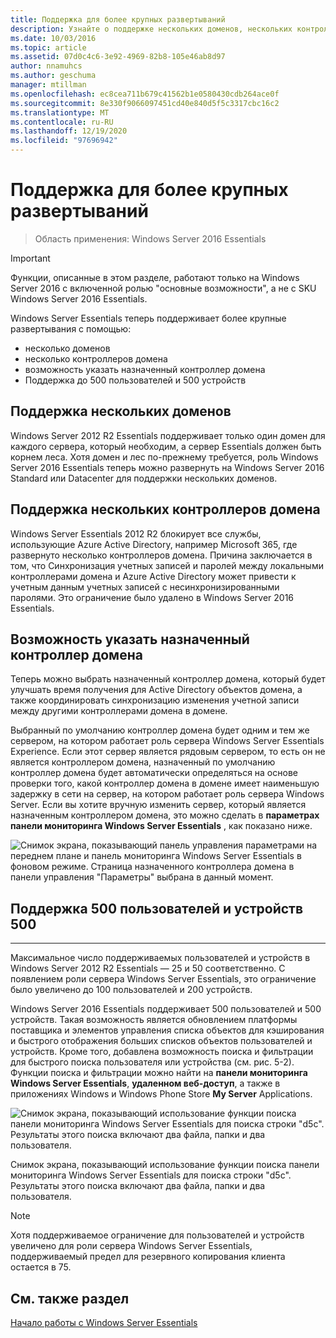 ```yaml
---
title: Поддержка для более крупных развертываний
description: Узнайте о поддержке нескольких доменов, нескольких контроллеров домена, 500 пользователей и 500 устройств, а также о возможности указания назначенного контроллера домена.
ms.date: 10/03/2016
ms.topic: article
ms.assetid: 07d0c4c6-3e92-4969-82b8-105e46ab8d97
author: nnamuhcs
ms.author: geschuma
manager: mtillman
ms.openlocfilehash: ec8cea711b679c41562b1e0580430cdb264ace0f
ms.sourcegitcommit: 8e330f9066097451cd40e840d5f5c3317cbc16c2
ms.translationtype: MT
ms.contentlocale: ru-RU
ms.lasthandoff: 12/19/2020
ms.locfileid: "97696942"
---
```

# <a name="support-for-larger-deployments"></a>Поддержка для более крупных развертываний

>Область применения: Windows Server 2016 Essentials

> [!IMPORTANT]
> Функции, описанные в этом разделе, работают только на Windows Server 2016 с включенной ролью "основные возможности", а не с SKU Windows Server 2016 Essentials.


Windows Server Essentials теперь поддерживает более крупные развертывания с помощью:

- несколько доменов
- несколько контроллеров домена
- возможность указать назначенный контроллер домена
- Поддержка до 500 пользователей и 500 устройств

## <a name="support-for-multiple-domains"></a>Поддержка нескольких доменов

Windows Server 2012 R2 Essentials поддерживает только один домен для каждого сервера, который необходим, а сервер Essentials должен быть корнем леса. Хотя домен и лес по-прежнему требуется, роль Windows Server 2016 Essentials теперь можно развернуть на Windows Server 2016 Standard или Datacenter для поддержки нескольких доменов.

## <a name="support-for-multiple-domain-controllers"></a>Поддержка нескольких контроллеров домена

 Windows Server Essentials 2012 R2 блокирует все службы, использующие Azure Active Directory, например Microsoft 365, где развернуто несколько контроллеров домена. Причина заключается в том, что Синхронизация учетных записей и паролей между локальными контроллерами домена и Azure Active Directory может привести к учетным данным учетных записей с несинхронизированными паролями. Это ограничение было удалено в Windows Server 2016 Essentials.

## <a name="ability-to-specify-a-designated-domain-controller"></a>Возможность указать назначенный контроллер домена

Теперь можно выбрать назначенный контроллер домена, который будет улучшать время получения для Active Directory объектов домена, а также координировать синхронизацию изменения учетной записи между другими контроллерами домена в домене.

Выбранный по умолчанию контроллер домена будет одним и тем же сервером, на котором работает роль сервера Windows Server Essentials Experience. Если этот сервер является рядовым сервером, то есть он не является контроллером домена, назначенный по умолчанию контроллер домена будет автоматически определяться на основе проверки того, какой контроллер домена в домене имеет наименьшую задержку в сети на сервер, на котором работает роль сервера Windows Server. Если вы хотите вручную изменить сервер, который является назначенным контроллером домена, это можно сделать в **параметрах** **панели мониторинга Windows Server Essentials** , как показано ниже.

![Снимок экрана, показывающий панель управления параметрами на переднем плане и панель мониторинга Windows Server Essentials в фоновом режиме. Страница назначенного контроллера домена в панели управления "Параметры" выбрана в данный момент.](media/larger-deployments-1.PNG)

## <a name="support-for-500-users-and-500-devices"></a>Поддержка 500 пользователей и устройств 500
-------------------------------------

Максимальное число поддерживаемых пользователей и устройств в Windows Server 2012 R2 Essentials — 25 и 50 соответственно. С появлением роли сервера Windows Server Essentials, это ограничение было увеличено до 100 пользователей и 200 устройств.

Windows Server 2016 Essentials поддерживает 500 пользователей и 500 устройств. Такая возможность является обновлением платформы поставщика и элементов управления списка объектов для кэширования и быстрого отображения больших списков объектов пользователей и устройств. Кроме того, добавлена возможность поиска и фильтрации для быстрого поиска пользователя или устройства (см. рис. 5-2). Функции поиска и фильтрации можно найти на **панели мониторинга Windows Server Essentials**, **удаленном веб-доступ**, а также в приложениях Windows и Windows Phone Store **My Server** Applications.

![Снимок экрана, показывающий использование функции поиска панели мониторинга Windows Server Essentials для поиска строки "d5c". Результаты этого поиска включают два файла, папки и два пользователя.](media/larger-deployments-2.PNG)

Снимок экрана, показывающий использование функции поиска панели мониторинга Windows Server Essentials для поиска строки "d5c". Результаты этого поиска включают два файла, папки и два пользователя.

> [!NOTE]
> Хотя поддерживаемое ограничение для пользователей и устройств увеличено для роли сервера Windows Server Essentials, поддерживаемый предел для резервного копирования клиента остается в 75.

<a name="see-also"></a>См. также раздел
--------
[Начало работы с Windows Server Essentials](get-started.md)